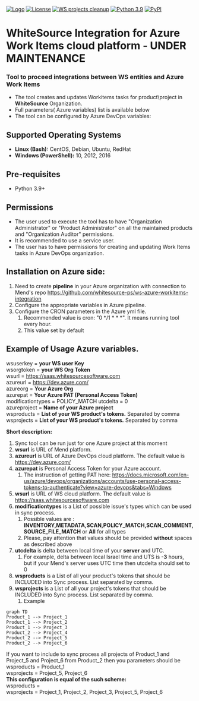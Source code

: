 [![Logo](https://whitesource-resources.s3.amazonaws.com/ws-sig-images/Whitesource_Logo_178x44.png)](https://www.whitesourcesoftware.com/)
[![License](https://img.shields.io/badge/License-Apache%202.0-yellowgreen.svg)](https://opensource.org/licenses/Apache-2.0)
[![WS projects cleanup](https://github.com/whitesource-ps/ws-cleanup-tool/actions/workflows/ci.yml/badge.svg)](https://github.com/whitesource-ps/ws-cleanup-tool/actions/workflows/ci.yml)
[![Python 3.9](https://upload.wikimedia.org/wikipedia/commons/thumb/8/8c/Blue_Python_3.7%2B_Shield_Badge.svg/86px-Blue_Python_3.7%2B_Shield_Badge.svg.png)](https://www.python.org/downloads/release/python-370/)
[![PyPI](https://img.shields.io/pypi/v/ws-cleanup-tool?style=plastic)](https://pypi.org/project/ws-cleanup-tool/)

# WhiteSource Integration for Azure Work Items cloud platform - UNDER MAINTENANCE
### Tool to proceed integrations between WS entities and Azure Work Items 
* The tool creates and updates Workitems tasks for product\project in **WhiteSource** Organization. 
* Full parameters( Azure variables) list is available below
* The tool can be configured by Azure DevOps variables:
    
## Supported Operating Systems
- **Linux (Bash):**	CentOS, Debian, Ubuntu, RedHat
- **Windows (PowerShell):**	10, 2012, 2016

## Pre-requisites
* Python 3.9+

## Permissions
* The user used to execute the tool has to have "Organization Administrator" or "Product Administrator" on all the maintained products and "Organization Auditor" permissions.
* It is recommended to use a service user.
* The user has to have permissions for creating and updating Work Items tasks in Azure DevOps organization. 

## Installation on Azure side:
1. Need to create **pipeline** in your Azure organization with connection to Mend's repo https://github.com/whitesource-ps/ws-azure-workitems-integration 
2. Configure the appropriate variables in Azure pipeline.
3. Configure the CRON parameters in the Azure yml file.
   1. Recommended value is cron: "0 */1 * * *". It means running tool every hour.
   2. This value set by default


## Example of Usage Azure variables.

wsuserkey = **your WS user Key**  
wsorgtoken = **your WS Org Token**  
wsurl = https://saas.whitesourcesoftware.com  
azureurl = https://dev.azure.com/  
azureorg = **Your Azure Org**  
azurepat = **Your Azure PAT (Personal Access Token)**  
modificationtypes = POLICY_MATCH
utcdelta = 0   
azureproject = **Name of your Azure project**  
wsproducts = **List of your WS product's tokens.**  Separated by comma 
wsprojects = **List of your WS product's tokens.**  Separated by comma


**Short description:**  
1. Sync tool can be run just for one Azure project at this moment  
2. **wsurl** is URL of Mend platform.
3. **azureurl** is URL of Azure DevOps cloud platform. The default value is https://dev.azure.com/  
4. **azurepat** is Personal Access Token for your Azure account.
   1. The instruction of getting PAT here: https://docs.microsoft.com/en-us/azure/devops/organizations/accounts/use-personal-access-tokens-to-authenticate?view=azure-devops&tabs=Windows  
5. **wsurl** is URL of WS cloud platform. The default value is https://saas.whitesourcesoftware.com
6. **modificationtypes** is a List of possible issue's types which can be used in sync process.  
   1. Possible values are : **INVENTORY,METADATA,SCAN,POLICY_MATCH,SCAN_COMMENT,SOURCE_FILE_MATCH** or **All** for all types 
   2. Please, pay attention that values should be provided **without** spaces as described above
7. **utcdelta** is delta between local time of your **server** and UTC. 
   1. For example, delta between local Israel time and UTS is **-3** hours, but if your Mend's server uses UTC time then utcdelta should set to 0  
8. **wsproducts** is a List of all your product's tokens that should be INCLUDED into Sync process. List separated by comma.      
9. **wsprojects** is a List of all your project's tokens that should be INCLUDED into Sync process. List separated by comma.
   1. Example
```mermaid
graph TD
Product_1 --> Project_1
Product_1 --> Project_2
Product_1 --> Project_3
Product_2 --> Project_4
Product_2 --> Project_5
Product_2 --> Project_6
```  
If you want to include to sync process all projects of Product_1 and Project_5 and Project_6 from Product_2 then you parameters should be  
wsproducts = Product_1  
wsprojects = Project_5, Project_6  
**This configuration is equal of the such scheme:**  
wsproducts =   
wsprojects = Project_1, Project_2, Project_3, Project_5, Project_6  
